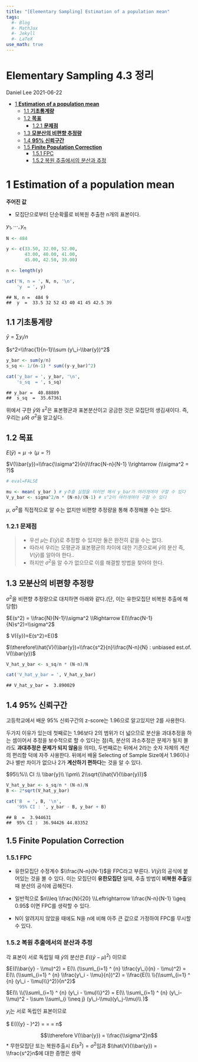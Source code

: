 ```yaml
---
title: "[Elementary Sampling] Estimation of a population mean"
tags:
  #- Blog
  #- MathJax
  #- Jekyll
  #- LaTeX
use_math: true
---
```


**Elementary Sampling 4.3 정리**
================
Daniel Lee
2021-06-22

-   [1 **Estimation of a population
    mean**](#estimation-of-a-population-mean)
    -   [1.1 **기초통계량**](#기초통계량)
    -   [1.2 **목표**](#목표)
        -   [1.2.1 **문제점**](#문제점)
    -   [1.3 **모분산의 비편향 추정량**](#모분산의-비편향-추정량)
    -   [1.4 **95% 신뢰구간**](#95-신뢰구간)
    -   [1.5 **Finite Population
        Correction**](#finite-population-correction)
        -   [1.5.1 FPC](#fpc)
        -   [1.5.2 복원 추출에서의 분산과
            추정](#복원-추출에서의-분산과-추정)

# 1 **Estimation of a population mean**

**주어진 값**

-   모집단으로부터 단순확률로 비복원 추출한 n개의 표본이다.

*y*<sub>1</sub>, ⋯, *y*<sub>*n*</sub>

``` r
N <- 484

y <- c(33.50, 32.00, 52.00,
       43.00, 40.00, 41.00,
       45.00, 42.50, 39.00)

n <- length(y)

cat('N, n = ', N, n, '\n',
    'y  = ', y)
```

    ## N, n =  484 9 
    ##  y  =  33.5 32 52 43 40 41 45 42.5 39

## 1.1 **기초통계량**

*ȳ* = ∑*y*<sub>*i*</sub>/*n*

$s^2=\\frac{1}{n-1}\\sum (y\_i-\\bar{y})^2$

``` r
y_bar <- sum(y/n)
s_sq <- 1/(n-1) * sum((y-y_bar)^2)

cat('y_bar = ', y_bar, '\n',
    's_sq  = ', s_sq)
```

    ## y_bar =  40.88889 
    ##  s_sq  =  35.67361

위에서 구한 *ȳ*와 *s*<sup>2</sup>은 표본평균과 표본분산이고 궁금한 것은
모집단의 생김새이다. 즉, 우리는 *μ*와 *σ*<sup>2</sup>을 알고싶다.

## 1.2 **목표**

*E*(*ȳ*) = *μ* → (*μ* = ?)

$V(\\bar{y})=\\frac{\\sigma^2}{n}\\frac{N-n}{N-1} \\rightarrow (\\sigma^2 = ?)$

``` r
# eval=FALSE

mu <- mean( y_bar ) # y추출 실험을 여러번 해서 y_bar가 여러개여야 구할 수 있다
V_y_bar <- sigma^2/n * (N-n)/(N-1) # s^2이 여러개여야 구할 수 있다
```

*μ*, *σ*<sup>2</sup>를 직접적으로 알 수는 없지만 비편향 추정량을 통해
추정해볼 수는 있다.

### 1.2.1 **문제점**

> -   우선 *μ*는 *E*(*ȳ*)로 추정할 수 있지만 둘은 완전히 같을 수는
>     없다.  
> -   따라서 우리는 모평균과 표본평균의 차이에 대한 기준으로써 *ȳ*의
>     분산 즉, *V*(*ȳ*)를 알아야 한다..  
> -   하지만 *σ*<sup>2</sup>을 알 수가 없으므로 이를 해결할 방법을
>     찾아야 한다.

## 1.3 **모분산의 비편향 추정량**

*σ*<sup>2</sup>을 비편향 추정량으로 대치하면 아래와 같다.(단, 이는
유한모집단 비복원 추출에 해당함)

$E(s^2) = \\frac{N}{N-1}\\sigma^2 \\Rightarrow E(\\frac{N-1}{N}s^2)=\\sigma^2$

$ V({y})=E(s^2)=E()$

$\\therefore\\hat{V}(\\bar{y})=\\frac{s^2}{n}\\frac{N-n}{N} : unbiased est.of. V(\\bar{y})$

``` r
V_hat_y_bar <- s_sq/n * (N-n)/N

cat('V_hat_y_bar = ', V_hat_y_bar)
```

    ## V_hat_y_bar =  3.890029

## 1.4 **95% 신뢰구간**

고등학교에서 배운 95% 신뢰구간의 z-score는 1.96으로 알고있지만 2를
사용한다.

두가지 이유가 있는데 첫째로는 1.96보다 2의 범위가 더 넓으므로 분산을
과대추정을 하는 셈이어서 추정을 보수적으로 할 수 있다는 점(즉, 분산의
과소추정은 문제가 될지 몰라도 **과대추정은 문제가 되지 않음**을 의미),
두번째로는 뒤에서 2라는 숫자 자체의 계산의 편리함 덕에 자주 사용한다.
뒤에서 배울 Selecting of Sample Size에서 1.96이나 2나 별반 차이가 없으나
2가 **계산하기 편하다**는 것을 알 수 있다.

$95\\%\\ CI :\\ \\bar{y}\\ \\pm\\ 2\\sqrt{\\hat{V}(\\bar{y})}$

``` r
V_hat_y_bar <- s_sq/n * (N-n)/N
B <- 2*sqrt(V_hat_y_bar)

cat('B  = ', B, '\n',
    '95% CI : ', y_bar - B, y_bar + B)
```

    ## B  =  3.944631 
    ##  95% CI :  36.94426 44.83352

## 1.5 **Finite Population Correction**

### 1.5.1 FPC

-   유한모집단 수정계수 $\\frac{N-n}{N-1}$을 FPC라고 부른다. *V*(*ȳ*)의
    공식에 붙어있는 것을 볼 수 있다. 이는 모집단이 **유한모집단** 일때,
    추출 방법이 **비복원 추출**일 때 분산의 공식에 곱해진다.

-   일반적으로
    $n\\leq \\frac{N}{20} \\Leftrightarrow \\frac{N-n}{N-1} \\geq 0.95$
    이면 FPC를 생락할 수 있다.

-   N이 알려지지 않았을 때에도 N을 n에 비해 아주 큰 값으로 가정하여
    FPC를 무시할 수 있다.

### 1.5.2 복원 추출에서의 분산과 추정

각 표본이 서로 독립일 때 *ȳ*의 분산은 *E*((*ȳ* − *μ*)<sup>2</sup>)
이므로

$E((\\bar{y} - \\mu)^2) = E(\\ (\\sum\_{i=1} ^ {n} \\frac{y\_i}{n} - \\mu)^2) = E(\\ (\\sum\_{i=1} ^ {n} \\frac{y\_i - \\mu}{n})^2) = \\frac{E(\\ \\{\\sum\_{i=1} ^ {n} (y\_i - \\mu)\\}^2)}{n^2}$

$E(\\ \\{\\sum\_{i=1} ^ {n} (y\_i - \\mu)\\}^2) = E(\\ \\sum\_{i=1} ^ {n} (y\_i-\\mu)^2 - \\sum \\sum\_{i \\neq j} (y\_i-\\mu)(y\_j-\\mu)\\ )$

*y*<sub>*i*</sub>는 서로 독립인 표본이므로

$ E(({y} - )^2) = = = n$

$$\\therefore V(\\bar{y}) = \\frac{\\sigma^2}n$$
\* 무한모집단 또는 복원추출시 *E*(*s*<sup>2</sup>) = *σ*<sup>2</sup>임과
$\\hat{V}(\\bar{y}) = \\frac{s^2}n$에 대한 증명은 생략
